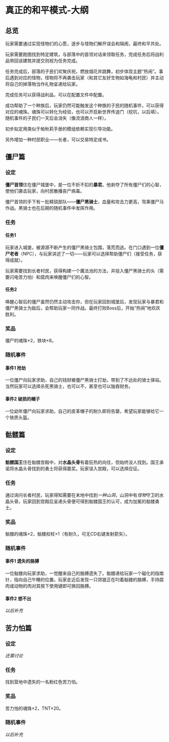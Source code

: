 # 真正的和平模式-大纲

## 总览

玩家需要通过实现怪物们的心愿，逐步与怪物们解开误会和隔阂，最终和平共处。

玩家需要跑图找到特定建筑，与部落中的首领对话来领取任务，完成任务后将战利品带回该建筑并提交则视为任务完成。

任务完成后，部落的子民们欢聚庆祝，燃放烟花并跳舞，初步体现主题“热闹”。事后遇到对应的怪物，怪物将不再袭击玩家（和其它友好生物如海龟和村民）并主动将自己的掉落物当作礼物呈递给玩家。

完成任务可以获得战利品，可以在配置文件中配置。

成功帮助了一个种族后，玩家仍然可能触发这个种族的子民的随机事件，可以获得对应的魂珠。魂珠可以转化为经验，也可以开启新世界传送门（挖坑，以后填）。随机事件的子民们一天后会消失（像流浪商人一样）。

初步拟定用类似于帕秋莉手册的模组依赖实现引导功能。

另外增加一种村民职业——长者，可以交易特定成书。

## 僵尸篇

### 设定

**僵尸首领**住在僵尸城堡中，是一位不折不扣的**暴君**。他剥夺了所有僵尸们的心智，使他们袭击玩家，向村民散播丧尸病毒。

僵尸首领的手下有一批精锐部队——**僵尸黑骑士**，血量和攻击力更高，驾乘僵尸马作战。黑骑士也在后期的随机事件中发挥作用。

### 任务

#### 任务1

玩家进入城堡，被源源不断产生的僵尸黑骑士包围，落荒而逃。在门口遇到一位**僵尸老者**（NPC），与玩家讲述了一切——玩家可以选择帮助僵尸们（接受任务，获得成就）。

玩家需要找到长者村民，获得构建一个魔法池的方法，并投入僵尸黑骑士的头（需要闪电苦力怕）和腐肉来唤醒僵尸们的心智。

#### 任务2

唤醒心智后的僵尸虽然仍然主动攻击你，但在玩家回到城堡后，发现玩家与暴君和僵尸黑骑士为敌后，会帮助玩家一同作战。最终打败Boss后，开始“热闹”地欢庆胜利。

### 奖品

僵尸的魂珠×2，铁块×8。

### 随机事件

#### 事件1 抢劫

一位僵尸向玩家求助，自己的钱财被僵尸黑骑士打劫，带到了不远处的骑士驿站。当然玩家可以选择杀死黑骑士，也可以不，甚至也可以独吞财务。

#### 事件2 破损的帽子

一位幼年僵尸向玩家求助，自己的皮革帽子的耐久即将告罄，希望玩家能够给它一个铁质头盔。

## 骷髅篇

### 设定

**骷髅国王**住在骷髅宫殿中，对**水晶头骨**有着狂热的向往，但始终没人找到。国王承诺将水晶头骨找到的勇士将获得嘉奖。玩家误入宫殿，可以选择应征。

### 任务

通过询问长者村民，玩家得知需要在末地中找到*一种山洞*，山洞中有*怪物*守卫的水晶头骨。玩家回到宫殿后呈递头骨便可得到骷髅国王的认可，成为加冕的骷髅勇士。

### 奖品

骷髅的魂珠×2，骷髅权杖×1（有耐久，可无CD右键发射箭矢）。

### 随机事件

#### 事件1 遗失的胳膊

一位骷髅向玩家求助，一觉醒来自己的胳膊遗失了。骷髅递给玩家一个磁化的指南针，指向自己午睡的位置。玩家走近后发现一只郊狼正在叼着骷髅的胳膊，手持腐肉或动物的肉对其按下使用键即可换回胳膊。

#### 事件2 想不出

*以后补充*

## 苦力怕篇

### 设定

*还需讨论*

### 任务

找到营地中遗失的一名粉红色苦力怕。

### 奖品

苦力怕的魂珠×2，TNT×20。

### 随机事件

*以后补充*